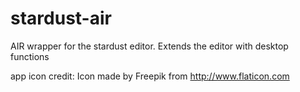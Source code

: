 # stardust-air
AIR wrapper for the stardust editor. Extends the editor with desktop functions

app icon credit: Icon made by Freepik from http://www.flaticon.com 
